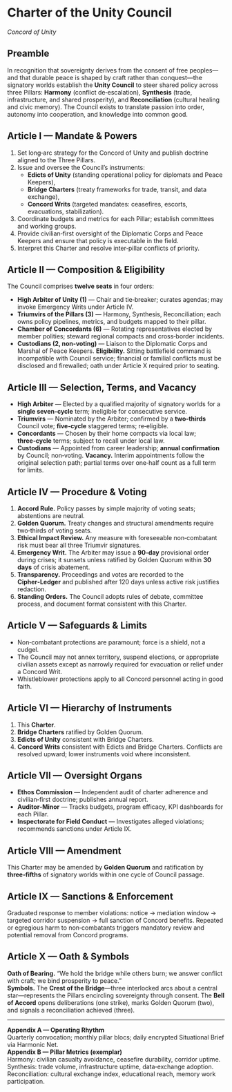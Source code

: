 # Charter of the Unity Council
*Concord of Unity*

## Preamble
In recognition that sovereignty derives from the consent of free peoples—and that durable peace is shaped by craft rather than conquest—the signatory worlds establish the **Unity Council** to steer shared policy across three Pillars: **Harmony** (conflict de‑escalation), **Synthesis** (trade, infrastructure, and shared prosperity), and **Reconciliation** (cultural healing and civic memory). The Council exists to translate passion into order, autonomy into cooperation, and knowledge into common good.

## Article I — Mandate & Powers
1. Set long‑arc strategy for the Concord of Unity and publish doctrine aligned to the Three Pillars.
2. Issue and oversee the Council’s instruments:
   - **Edicts of Unity** (standing operational policy for diplomats and Peace Keepers),
   - **Bridge Charters** (treaty frameworks for trade, transit, and data exchange),
   - **Concord Writs** (targeted mandates: ceasefires, escorts, evacuations, stabilization).
3. Coordinate budgets and metrics for each Pillar; establish committees and working groups.
4. Provide civilian‑first oversight of the Diplomatic Corps and Peace Keepers and ensure that policy is executable in the field.
5. Interpret this Charter and resolve inter‑pillar conflicts of priority.

## Article II — Composition & Eligibility
The Council comprises **twelve seats** in four orders:
- **High Arbiter of Unity (1)** — Chair and tie‑breaker; curates agendas; may invoke Emergency Writs under Article IV.
- **Triumvirs of the Pillars (3)** — Harmony, Synthesis, Reconciliation; each owns policy pipelines, metrics, and budgets mapped to their pillar.
- **Chamber of Concordants (6)** — Rotating representatives elected by member polities; steward regional compacts and cross‑border incidents.
- **Custodians (2, non‑voting)** — Liaison to the Diplomatic Corps and Marshal of Peace Keepers.
**Eligibility.** Sitting battlefield command is incompatible with Council service; financial or familial conflicts must be disclosed and firewalled; oath under Article X required prior to seating.

## Article III — Selection, Terms, and Vacancy
- **High Arbiter** — Elected by a qualified majority of signatory worlds for a **single seven‑cycle** term; ineligible for consecutive service.
- **Triumvirs** — Nominated by the Arbiter; confirmed by a **two‑thirds** Council vote; **five‑cycle** staggered terms; re‑eligible.
- **Concordants** — Chosen by their home compacts via local law; **three‑cycle** terms; subject to recall under local law.
- **Custodians** — Appointed from career leadership; **annual confirmation** by Council; non‑voting.
**Vacancy.** Interim appointments follow the original selection path; partial terms over one‑half count as a full term for limits.

## Article IV — Procedure & Voting
1. **Accord Rule.** Policy passes by simple majority of voting seats; abstentions are neutral.
2. **Golden Quorum.** Treaty changes and structural amendments require two‑thirds of voting seats.
3. **Ethical Impact Review.** Any measure with foreseeable non‑combatant risk must bear all three Triumvir signatures.
4. **Emergency Writ.** The Arbiter may issue a **90‑day** provisional order during crises; it sunsets unless ratified by Golden Quorum within **30 days** of crisis abatement.
5. **Transparency.** Proceedings and votes are recorded to the **Cipher‑Ledger** and published after 120 days unless active risk justifies redaction.
6. **Standing Orders.** The Council adopts rules of debate, committee process, and document format consistent with this Charter.

## Article V — Safeguards & Limits
- Non‑combatant protections are paramount; force is a shield, not a cudgel.
- The Council may not annex territory, suspend elections, or appropriate civilian assets except as narrowly required for evacuation or relief under a Concord Writ.
- Whistleblower protections apply to all Concord personnel acting in good faith.

## Article VI — Hierarchy of Instruments
1. This **Charter**.
2. **Bridge Charters** ratified by Golden Quorum.
3. **Edicts of Unity** consistent with Bridge Charters.
4. **Concord Writs** consistent with Edicts and Bridge Charters.
Conflicts are resolved upward; lower instruments void where inconsistent.

## Article VII — Oversight Organs
- **Ethos Commission** — Independent audit of charter adherence and civilian‑first doctrine; publishes annual report.
- **Auditor‑Minor** — Tracks budgets, program efficacy, KPI dashboards for each Pillar.
- **Inspectorate for Field Conduct** — Investigates alleged violations; recommends sanctions under Article IX.

## Article VIII — Amendment
This Charter may be amended by **Golden Quorum** and ratification by **three‑fifths** of signatory worlds within one cycle of Council passage.

## Article IX — Sanctions & Enforcement
Graduated response to member violations: notice → mediation window → targeted corridor suspension → full sanction of Concord benefits. Repeated or egregious harm to non‑combatants triggers mandatory review and potential removal from Concord programs.

## Article X — Oath & Symbols
**Oath of Bearing.** “We hold the bridge while others burn; we answer conflict with craft; we bind prosperity to peace.”  
**Symbols.** The **Crest of the Bridge**—three interlocked arcs about a central star—represents the Pillars encircling sovereignty through consent. The **Bell of Accord** opens deliberations (one strike), marks Golden Quorum (two), and signals a reconciliation achieved (three).

---
**Appendix A — Operating Rhythm**  
Quarterly convocation; monthly pillar blocs; daily encrypted Situational Brief via Harmonic Net.  
**Appendix B — Pillar Metrics (exemplar)**  
Harmony: civilian casualty avoidance, ceasefire durability, corridor uptime.  
Synthesis: trade volume, infrastructure uptime, data‑exchange adoption.  
Reconciliation: cultural exchange index, educational reach, memory work participation.
